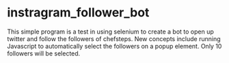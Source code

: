 # instragram_follower_bot
This simple program is a test in using selenium to create a bot to open up twitter and follow the followers of chefsteps. 
New concepts include running Javascript to automatically select the followers on a popup element. Only 10 followers will be selected. 
